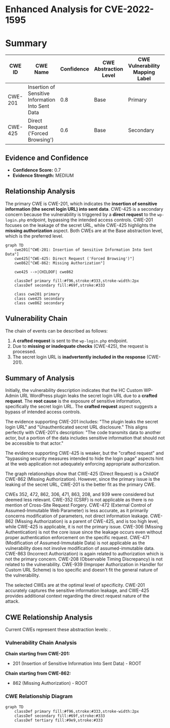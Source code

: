 # Enhanced Analysis for CVE-2022-1595

# Summary
| CWE ID | CWE Name | Confidence | CWE Abstraction Level | CWE Vulnerability Mapping Label | CWE-Vulnerability Mapping Notes |
|---|---|---|---|---|---|
| CWE-201 | Insertion of Sensitive Information Into Sent Data | 0.8 | Base | Primary | Allowed |
| CWE-425 | Direct Request ('Forced Browsing') | 0.6 | Base | Secondary | Allowed |

## Evidence and Confidence

*   **Confidence Score:** 0.7
*   **Evidence Strength:** MEDIUM

## Relationship Analysis
The primary CWE is CWE-201, which indicates the **insertion of sensitive information (the secret login URL) into sent data**. CWE-425 is a secondary concern because the vulnerability is triggered by a **direct request** to the `wp-login.php` endpoint, bypassing the intended access controls. CWE-201 focuses on the leakage of the secret URL, while CWE-425 highlights the **missing authorization** aspect. Both CWEs are at the Base abstraction level, which is the preferred level.

```mermaid
graph TD
    cwe201["CWE-201: Insertion of Sensitive Information Into Sent Data"]
    cwe425["CWE-425: Direct Request ('Forced Browsing')"]
    cwe862["CWE-862: Missing Authorization"]
    
    cwe425 -->|CHILDOF| cwe862
    
    classDef primary fill:#f96,stroke:#333,stroke-width:2px
    classDef secondary fill:#69f,stroke:#333
    
    class cwe201 primary
    class cwe425 secondary
    class cwe862 secondary
```

## Vulnerability Chain
The chain of events can be described as follows:

1.  A **crafted request** is sent to the `wp-login.php` endpoint.
2.  Due to **missing or inadequate checks** (CWE-425), the request is processed.
3.  The secret login URL is **inadvertently included in the response** (CWE-201).

## Summary of Analysis
Initially, the vulnerability description indicates that the HC Custom WP-Admin URL WordPress plugin leaks the secret login URL due to a **crafted request**. The **root cause** is the exposure of sensitive information, specifically the secret login URL. The **crafted request** aspect suggests a bypass of intended access controls.

The evidence supporting CWE-201 includes: "The plugin leaks the secret login URL" and "Unauthenticated secret URL disclosure." This aligns perfectly with CWE-201's description: "The code transmits data to another actor, but a portion of the data includes sensitive information that should not be accessible to that actor."

The evidence supporting CWE-425 is weaker, but the "crafted request" and "bypassing security measures intended to hide the login page" aspects hint at the web application not adequately enforcing appropriate authorization.

The graph relationships show that CWE-425 (Direct Request) is a ChildOf CWE-862 (Missing Authorization). However, since the primary issue is the leaking of the secret URL, CWE-201 is the better fit as the primary CWE.

CWEs 352, 472, 862, 306, 471, 863, 208, and 939 were considered but deemed less relevant. CWE-352 (CSRF) is not applicable as there is no mention of Cross-Site Request Forgery. CWE-472 (External Control of Assumed-Immutable Web Parameter) is less accurate, as it primarily concerns modification of parameters, not direct information leakage. CWE-862 (Missing Authorization) is a parent of CWE-425, and is too high level, while CWE-425 is applicable, it is not the primary issue. CWE-306 (Missing Authentication) is not the core issue since the leakage occurs even without proper authentication enforcement on the specific request. CWE-471 (Modification of Assumed-Immutable Data) is not applicable as the vulnerability does not involve modification of assumed-immutable data. CWE-863 (Incorrect Authorization) is again related to authorization which is not the primary concern. CWE-208 (Observable Timing Discrepancy) is not related to the vulnerability. CWE-939 (Improper Authorization in Handler for Custom URL Scheme) is too specific and doesn't fit the general nature of the vulnerability.

The selected CWEs are at the optimal level of specificity. CWE-201 accurately captures the sensitive information leakage, and CWE-425 provides additional context regarding the direct request nature of the attack.


## CWE Relationship Analysis

Current CWEs represent these abstraction levels: .


### Vulnerability Chain Analysis

**Chain starting from CWE-201:**
- 201 (Insertion of Sensitive Information Into Sent Data) - ROOT


**Chain starting from CWE-862:**
- 862 (Missing Authorization) - ROOT



### CWE Relationship Diagram

```mermaid
graph TD
    classDef primary fill:#f96,stroke:#333,stroke-width:2px
    classDef secondary fill:#69f,stroke:#333
    classDef tertiary fill:#9e9,stroke:#333
```